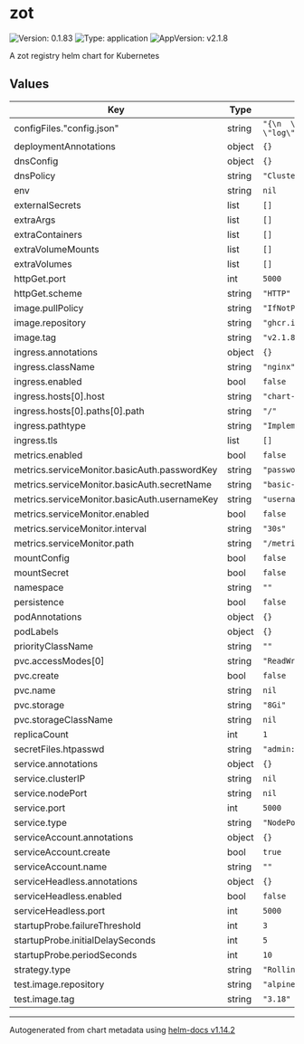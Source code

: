 # zot

![Version: 0.1.83](https://img.shields.io/badge/Version-0.1.83-informational?style=flat-square) ![Type: application](https://img.shields.io/badge/Type-application-informational?style=flat-square) ![AppVersion: v2.1.8](https://img.shields.io/badge/AppVersion-v2.1.8-informational?style=flat-square)

A zot registry helm chart for Kubernetes

## Values

| Key | Type | Default | Description |
|-----|------|---------|-------------|
| configFiles."config.json" | string | `"{\n  \"storage\": { \"rootDirectory\": \"/var/lib/registry\" },\n  \"http\": { \"address\": \"0.0.0.0\", \"port\": \"5000\" },\n  \"log\": { \"level\": \"debug\" }\n}"` |  |
| deploymentAnnotations | object | `{}` |  |
| dnsConfig | object | `{}` |  |
| dnsPolicy | string | `"ClusterFirst"` |  |
| env | string | `nil` |  |
| externalSecrets | list | `[]` |  |
| extraArgs | list | `[]` |  |
| extraContainers | list | `[]` |  |
| extraVolumeMounts | list | `[]` |  |
| extraVolumes | list | `[]` |  |
| httpGet.port | int | `5000` |  |
| httpGet.scheme | string | `"HTTP"` |  |
| image.pullPolicy | string | `"IfNotPresent"` |  |
| image.repository | string | `"ghcr.io/project-zot/zot-linux-amd64"` |  |
| image.tag | string | `"v2.1.8"` |  |
| ingress.annotations | object | `{}` |  |
| ingress.className | string | `"nginx"` |  |
| ingress.enabled | bool | `false` |  |
| ingress.hosts[0].host | string | `"chart-example.local"` |  |
| ingress.hosts[0].paths[0].path | string | `"/"` |  |
| ingress.pathtype | string | `"ImplementationSpecific"` |  |
| ingress.tls | list | `[]` |  |
| metrics.enabled | bool | `false` |  |
| metrics.serviceMonitor.basicAuth.passwordKey | string | `"password"` |  |
| metrics.serviceMonitor.basicAuth.secretName | string | `"basic-auth"` |  |
| metrics.serviceMonitor.basicAuth.usernameKey | string | `"username"` |  |
| metrics.serviceMonitor.enabled | bool | `false` |  |
| metrics.serviceMonitor.interval | string | `"30s"` |  |
| metrics.serviceMonitor.path | string | `"/metrics"` |  |
| mountConfig | bool | `false` |  |
| mountSecret | bool | `false` |  |
| namespace | string | `""` |  |
| persistence | bool | `false` |  |
| podAnnotations | object | `{}` |  |
| podLabels | object | `{}` |  |
| priorityClassName | string | `""` |  |
| pvc.accessModes[0] | string | `"ReadWriteOnce"` |  |
| pvc.create | bool | `false` |  |
| pvc.name | string | `nil` |  |
| pvc.storage | string | `"8Gi"` |  |
| pvc.storageClassName | string | `nil` |  |
| replicaCount | int | `1` |  |
| secretFiles.htpasswd | string | `"admin:$2y$05$vmiurPmJvHylk78HHFWuruFFVePlit9rZWGA/FbZfTEmNRneGJtha\nuser:$2y$05$L86zqQDfH5y445dcMlwu6uHv.oXFgT6AiJCwpv3ehr7idc0rI3S2G"` |  |
| service.annotations | object | `{}` |  |
| service.clusterIP | string | `nil` |  |
| service.nodePort | string | `nil` |  |
| service.port | int | `5000` |  |
| service.type | string | `"NodePort"` |  |
| serviceAccount.annotations | object | `{}` |  |
| serviceAccount.create | bool | `true` |  |
| serviceAccount.name | string | `""` |  |
| serviceHeadless.annotations | object | `{}` |  |
| serviceHeadless.enabled | bool | `false` |  |
| serviceHeadless.port | int | `5000` |  |
| startupProbe.failureThreshold | int | `3` |  |
| startupProbe.initialDelaySeconds | int | `5` |  |
| startupProbe.periodSeconds | int | `10` |  |
| strategy.type | string | `"RollingUpdate"` |  |
| test.image.repository | string | `"alpine"` |  |
| test.image.tag | string | `"3.18"` |  |

----------------------------------------------
Autogenerated from chart metadata using [helm-docs v1.14.2](https://github.com/norwoodj/helm-docs/releases/v1.14.2)
